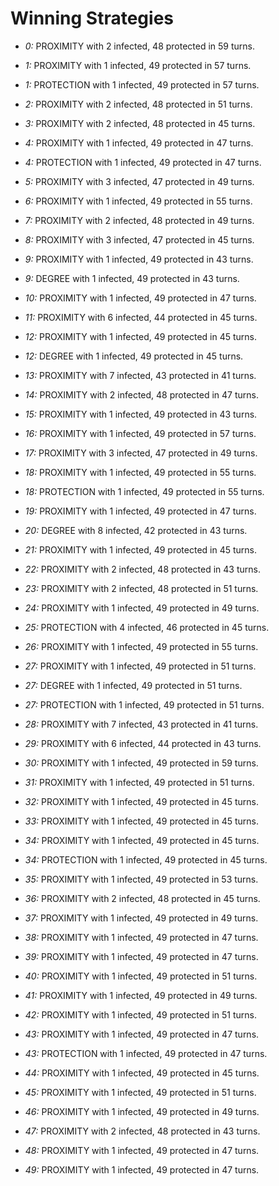 # Winning Strategies

* _0:_ PROXIMITY with 2 infected, 48 protected in 59 turns.


* _1:_ PROXIMITY with 1 infected, 49 protected in 57 turns.


* _1:_ PROTECTION with 1 infected, 49 protected in 57 turns.


* _2:_ PROXIMITY with 2 infected, 48 protected in 51 turns.


* _3:_ PROXIMITY with 2 infected, 48 protected in 45 turns.


* _4:_ PROXIMITY with 1 infected, 49 protected in 47 turns.


* _4:_ PROTECTION with 1 infected, 49 protected in 47 turns.


* _5:_ PROXIMITY with 3 infected, 47 protected in 49 turns.


* _6:_ PROXIMITY with 1 infected, 49 protected in 55 turns.


* _7:_ PROXIMITY with 2 infected, 48 protected in 49 turns.


* _8:_ PROXIMITY with 3 infected, 47 protected in 45 turns.


* _9:_ PROXIMITY with 1 infected, 49 protected in 43 turns.


* _9:_ DEGREE with 1 infected, 49 protected in 43 turns.


* _10:_ PROXIMITY with 1 infected, 49 protected in 47 turns.


* _11:_ PROXIMITY with 6 infected, 44 protected in 45 turns.


* _12:_ PROXIMITY with 1 infected, 49 protected in 45 turns.


* _12:_ DEGREE with 1 infected, 49 protected in 45 turns.


* _13:_ PROXIMITY with 7 infected, 43 protected in 41 turns.


* _14:_ PROXIMITY with 2 infected, 48 protected in 47 turns.


* _15:_ PROXIMITY with 1 infected, 49 protected in 43 turns.


* _16:_ PROXIMITY with 1 infected, 49 protected in 57 turns.


* _17:_ PROXIMITY with 3 infected, 47 protected in 49 turns.


* _18:_ PROXIMITY with 1 infected, 49 protected in 55 turns.


* _18:_ PROTECTION with 1 infected, 49 protected in 55 turns.


* _19:_ PROXIMITY with 1 infected, 49 protected in 47 turns.


* _20:_ DEGREE with 8 infected, 42 protected in 43 turns.


* _21:_ PROXIMITY with 1 infected, 49 protected in 45 turns.


* _22:_ PROXIMITY with 2 infected, 48 protected in 43 turns.


* _23:_ PROXIMITY with 2 infected, 48 protected in 51 turns.


* _24:_ PROXIMITY with 1 infected, 49 protected in 49 turns.


* _25:_ PROTECTION with 4 infected, 46 protected in 45 turns.


* _26:_ PROXIMITY with 1 infected, 49 protected in 55 turns.


* _27:_ PROXIMITY with 1 infected, 49 protected in 51 turns.


* _27:_ DEGREE with 1 infected, 49 protected in 51 turns.


* _27:_ PROTECTION with 1 infected, 49 protected in 51 turns.


* _28:_ PROXIMITY with 7 infected, 43 protected in 41 turns.


* _29:_ PROXIMITY with 6 infected, 44 protected in 43 turns.


* _30:_ PROXIMITY with 1 infected, 49 protected in 59 turns.


* _31:_ PROXIMITY with 1 infected, 49 protected in 51 turns.


* _32:_ PROXIMITY with 1 infected, 49 protected in 45 turns.


* _33:_ PROXIMITY with 1 infected, 49 protected in 45 turns.


* _34:_ PROXIMITY with 1 infected, 49 protected in 45 turns.


* _34:_ PROTECTION with 1 infected, 49 protected in 45 turns.


* _35:_ PROXIMITY with 1 infected, 49 protected in 53 turns.


* _36:_ PROXIMITY with 2 infected, 48 protected in 45 turns.


* _37:_ PROXIMITY with 1 infected, 49 protected in 49 turns.


* _38:_ PROXIMITY with 1 infected, 49 protected in 47 turns.


* _39:_ PROXIMITY with 1 infected, 49 protected in 47 turns.


* _40:_ PROXIMITY with 1 infected, 49 protected in 51 turns.


* _41:_ PROXIMITY with 1 infected, 49 protected in 49 turns.


* _42:_ PROXIMITY with 1 infected, 49 protected in 51 turns.


* _43:_ PROXIMITY with 1 infected, 49 protected in 47 turns.


* _43:_ PROTECTION with 1 infected, 49 protected in 47 turns.


* _44:_ PROXIMITY with 1 infected, 49 protected in 45 turns.


* _45:_ PROXIMITY with 1 infected, 49 protected in 51 turns.


* _46:_ PROXIMITY with 1 infected, 49 protected in 49 turns.


* _47:_ PROXIMITY with 2 infected, 48 protected in 43 turns.


* _48:_ PROXIMITY with 1 infected, 49 protected in 47 turns.


* _49:_ PROXIMITY with 1 infected, 49 protected in 47 turns.


